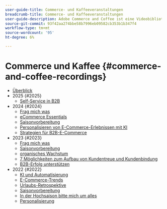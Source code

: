 ```yaml
---
user-guide-title: Commerce- und Kaffeeveranstaltungen
breadcrumb-title: Commerce- und Kaffeeveranstaltungen
user-guide-description: Adobe Commerce and Coffee ist eine Videobibliothek, in der Experten und Kollegen ihre Gedanken und Ideen zur Verwendung von Adobe Commerce vorstellen.
source-git-commit: 93f42aa274bbe58b7996eb09582cb353b1b347f4
workflow-type: tm+mt
source-wordcount: '95'
ht-degree: 6%

---
```



# Commerce und Kaffee {#commerce-and-coffee-recordings}

+ [Überblick](overview.md)
+ 2025 {#2025}
   + [Self-Service in B2B](2025/self-service-b2b.md)
+ 2024 {#2024}
   + [Frag mich was](2024/ask-me-anything.md)
   + [eCommerce Essentials](2024/ecommerce-essentials.md)
   + [Saisonvorbereitung](2024/peak-season-prep.md)
   + [Personalisieren von E-Commerce-Erlebnissen mit KI](2024/personalize-ecommerce.md)
   + [Strategien für B2B-E-Commerce](2024/commerce-and-coffee-strategies-for-b2b-ecommerce.md)
+ 2023 {#2023}
   + [Frag mich was](2023/ask-me-anything.md)
   + [Saisonvorbereitung](2023/peak-season-prep.md)
   + [organisches Wachstum](2023/organic-growth.md)
   + [7 Möglichkeiten zum Aufbau von Kundentreue und Kundenbindung](2023/loyalty-retention.md)
   + [B2B-Erfolg unterstützen](2023/b2b.md)
+ 2022 {#2022}
   + [KI und Automatisierung](2022/ai-and-automation.md)
   + [E-Commerce-Trends](2022/ecommerce-trends.md)
   + [Urlaubs-Retrospektive](2022/holiday.md)
   + [Saisonvorbereitung](2022/peak-season-prep.md)
   + [In der Hochsaison bitte mich um alles](2022/peak-season-ask-anything.md)
   + [Personalisierung](2022/personalization.md)

<!--+ Commerce Events {#commerce-events}
  + [Overview](commerce-events/overview.md)
  + 2022 {#2022}
    + [Top Tips and Tricks for Adobe Campaign Standard](customer-journeys/2022/tips-and-tricks.md)
    + [Develop and customize data models in Adobe [!DNL Campaign Classic]](customer-journeys/2022/data-models.md)

+ Data and insights {#commerce-release-updates}
  + [Overview](commerce-release-updates/overview.md)
  + 2022 {#2022}
    + [Innovations and trends](data-and-insights/2022/innovations.md)
    + [Sensei and Analysis Workspace](data-and-insights/2022/sensei.md)
    + [Personalize and automate with Adobe Target](data-and-insights/2022/personalize.md)
    + [Analytics and Target applications for Mobile and Apps](data-and-insights/2022/mobile-and-apps.md)
    + [Cross Device Analytics and Customer Journey Analytics](data-and-insights/2022/cross-device-analytics.md) -->

